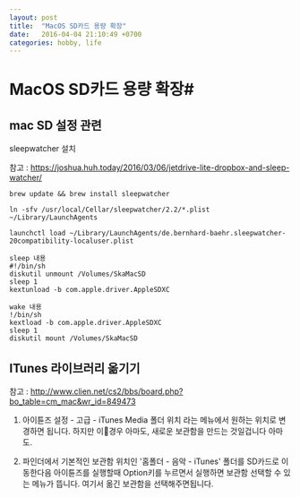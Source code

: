 ```yaml
---
layout: post
title:  "MacOS SD카드 용량 확장"
date:   2016-04-04 21:10:49 +0700
categories: hobby, life
---
```

# MacOS SD카드 용량 확장#

## mac SD 설정 관련 ##

sleepwatcher 설치

참고 : https://joshua.huh.today/2016/03/06/jetdrive-lite-dropbox-and-sleep-watcher/

	brew update && brew install sleepwatcher

	ln -sfv /usr/local/Cellar/sleepwatcher/2.2/*.plist ~/Library/LaunchAgents

	launchctl load ~/Library/LaunchAgents/de.bernhard-baehr.sleepwatcher-20compatibility-localuser.plist

	sleep 내용
	#!/bin/sh
	diskutil unmount /Volumes/SkaMacSD
	sleep 1
	kextunload -b com.apple.driver.AppleSDXC

	wake 내용
	!/bin/sh
	kextload -b com.apple.driver.AppleSDXC
	sleep 1
	diskutil mount /Volumes/SkaMacSD



## ITunes 라이브러리 옮기기 ##

참고 : http://www.clien.net/cs2/bbs/board.php?bo_table=cm_mac&wr_id=849473

1. 아이튠즈 설정 - 고급 - iTunes Media 폴더 위치
라는 메뉴에서 원하는 위치로 변경하면 됩니다.
하지만 이경우 아마도, 새로운 보관함을 만드는 것일겁니다 아마도.

2. 파인더에서 기본적인 보관함 위치인 '홈폴더 - 음악 - iTunes' 폴더를 SD카드로 이동한다음
아이튠즈를 실행할때 Option키를 누르면서 실행하면 보관함 선택할 수 있는 메뉴가 뜹니다.
여기서 옮긴 보관함을 선택해주면됩니다.
